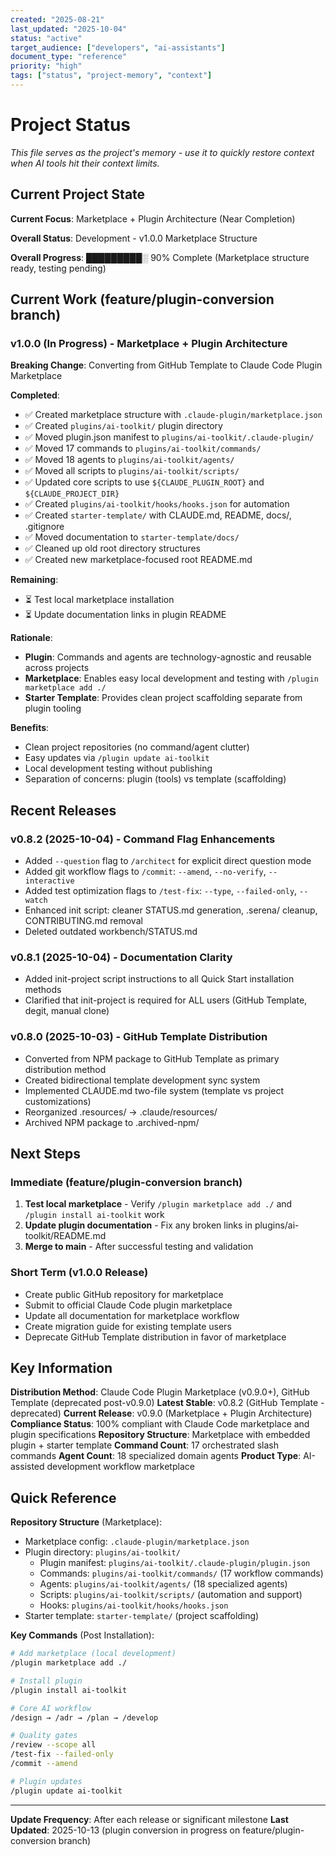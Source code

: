 ```yaml
---
created: "2025-08-21"
last_updated: "2025-10-04"
status: "active"
target_audience: ["developers", "ai-assistants"]
document_type: "reference"
priority: "high"
tags: ["status", "project-memory", "context"]
---
```


# Project Status

*This file serves as the project's memory - use it to quickly restore context when AI tools hit their context limits.*

## Current Project State

**Current Focus**: Marketplace + Plugin Architecture (Near Completion)

**Overall Status**: Development - v1.0.0 Marketplace Structure

**Overall Progress**: █████████░ 90% Complete (Marketplace structure ready, testing pending)

## Current Work (feature/plugin-conversion branch)

### v1.0.0 (In Progress) - Marketplace + Plugin Architecture
**Breaking Change**: Converting from GitHub Template to Claude Code Plugin Marketplace

**Completed**:
- ✅ Created marketplace structure with `.claude-plugin/marketplace.json`
- ✅ Created `plugins/ai-toolkit/` plugin directory
- ✅ Moved plugin.json manifest to `plugins/ai-toolkit/.claude-plugin/`
- ✅ Moved 17 commands to `plugins/ai-toolkit/commands/`
- ✅ Moved 18 agents to `plugins/ai-toolkit/agents/`
- ✅ Moved all scripts to `plugins/ai-toolkit/scripts/`
- ✅ Updated core scripts to use `${CLAUDE_PLUGIN_ROOT}` and `${CLAUDE_PROJECT_DIR}`
- ✅ Created `plugins/ai-toolkit/hooks/hooks.json` for automation
- ✅ Created `starter-template/` with CLAUDE.md, README, docs/, .gitignore
- ✅ Moved documentation to `starter-template/docs/`
- ✅ Cleaned up old root directory structures
- ✅ Created new marketplace-focused root README.md

**Remaining**:
- ⏳ Test local marketplace installation
- ⏳ Update documentation links in plugin README

**Rationale**:
- **Plugin**: Commands and agents are technology-agnostic and reusable across projects
- **Marketplace**: Enables easy local development and testing with `/plugin marketplace add ./`
- **Starter Template**: Provides clean project scaffolding separate from plugin tooling

**Benefits**:
- Clean project repositories (no command/agent clutter)
- Easy updates via `/plugin update ai-toolkit`
- Local development testing without publishing
- Separation of concerns: plugin (tools) vs template (scaffolding)

## Recent Releases

### v0.8.2 (2025-10-04) - Command Flag Enhancements
- Added `--question` flag to `/architect` for explicit direct question mode
- Added git workflow flags to `/commit`: `--amend`, `--no-verify`, `--interactive`
- Added test optimization flags to `/test-fix`: `--type`, `--failed-only`, `--watch`
- Enhanced init script: cleaner STATUS.md generation, .serena/ cleanup, CONTRIBUTING.md removal
- Deleted outdated workbench/STATUS.md

### v0.8.1 (2025-10-04) - Documentation Clarity
- Added init-project script instructions to all Quick Start installation methods
- Clarified that init-project is required for ALL users (GitHub Template, degit, manual clone)

### v0.8.0 (2025-10-03) - GitHub Template Distribution
- Converted from NPM package to GitHub Template as primary distribution method
- Created bidirectional template development sync system
- Implemented CLAUDE.md two-file system (template vs project customizations)
- Reorganized .resources/ → .claude/resources/
- Archived NPM package to .archived-npm/

## Next Steps

### Immediate (feature/plugin-conversion branch)
1. **Test local marketplace** - Verify `/plugin marketplace add ./` and `/plugin install ai-toolkit` work
2. **Update plugin documentation** - Fix any broken links in plugins/ai-toolkit/README.md
3. **Merge to main** - After successful testing and validation

### Short Term (v1.0.0 Release)
- Create public GitHub repository for marketplace
- Submit to official Claude Code plugin marketplace
- Update all documentation for marketplace workflow
- Create migration guide for existing template users
- Deprecate GitHub Template distribution in favor of marketplace

## Key Information

**Distribution Method**: Claude Code Plugin Marketplace (v0.9.0+), GitHub Template (deprecated post-v0.9.0)
**Latest Stable**: v0.8.2 (GitHub Template - deprecated)
**Current Release**: v0.9.0 (Marketplace + Plugin Architecture)
**Compliance Status**: 100% compliant with Claude Code marketplace and plugin specifications
**Repository Structure**: Marketplace with embedded plugin + starter template
**Command Count**: 17 orchestrated slash commands
**Agent Count**: 18 specialized domain agents
**Product Type**: AI-assisted development workflow marketplace

## Quick Reference

**Repository Structure** (Marketplace):
- Marketplace config: `.claude-plugin/marketplace.json`
- Plugin directory: `plugins/ai-toolkit/`
  - Plugin manifest: `plugins/ai-toolkit/.claude-plugin/plugin.json`
  - Commands: `plugins/ai-toolkit/commands/` (17 workflow commands)
  - Agents: `plugins/ai-toolkit/agents/` (18 specialized agents)
  - Scripts: `plugins/ai-toolkit/scripts/` (automation and support)
  - Hooks: `plugins/ai-toolkit/hooks/hooks.json`
- Starter template: `starter-template/` (project scaffolding)

**Key Commands** (Post Installation):
```bash
# Add marketplace (local development)
/plugin marketplace add ./

# Install plugin
/plugin install ai-toolkit

# Core AI workflow
/design → /adr → /plan → /develop

# Quality gates
/review --scope all
/test-fix --failed-only
/commit --amend

# Plugin updates
/plugin update ai-toolkit
```

---

**Update Frequency**: After each release or significant milestone
**Last Updated**: 2025-10-13 (plugin conversion in progress on feature/plugin-conversion branch)
